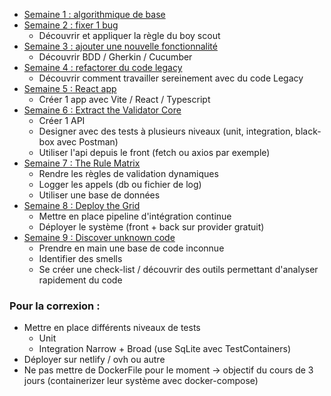 - [Semaine 1 : algorithmique de base](01.Algo.md)
- [Semaine 2 : fixer 1 bug](https://github.com/advent-of-craft/2024/blob/main/docs/day10/challenge.md)
	- Découvrir et appliquer la règle du boy scout
- [Semaine 3 : ajouter une nouvelle fonctionnalité](https://github.com/advent-of-craft/2024/blob/main/docs/day18/challenge.md)
	- Découvrir BDD / Gherkin / Cucumber
- [Semaine 4 : refactorer du code legacy](https://github.com/advent-of-craft/2023/blob/main/docs/exercise/day23/challenge.md)
	- Découvrir comment travailler sereinement avec du code Legacy
- [Semaine 5 : React app](x1.md)
	- Créer 1 app avec Vite / React / Typescript
- [Semaine 6 : Extract the Validator Core](x2.md)
	- Créer 1 API
	- Designer avec des tests à plusieurs niveaux (unit, integration, black-box avec Postman)
	- Utiliser l'api depuis le front (fetch ou axios par exemple)
- [Semaine 7 : The Rule Matrix](x3.md)
	- Rendre les règles de validation dynamiques
	- Logger les appels (db ou fichier de log)
	- Utiliser une base de données
- [Semaine 8 : Deploy the Grid](x4.md)
	- Mettre en place pipeline d'intégration continue
	- Déployer le système (front + back sur provider gratuit)
- [Semaine 9 : Discover unknown code](https://github.com/ythirion/jurassic-code)
	- Prendre en main une base de code inconnue
	- Identifier des smells
	- Se créer une check-list / découvrir des outils permettant d'analyser rapidement du code

### Pour la correxion :
- Mettre en place différents niveaux de tests
	- Unit
	- Integration Narrow + Broad (use SqLite avec TestContainers)
- Déployer sur netlify / ovh ou autre
- Ne pas mettre de DockerFile pour le moment -> objectif du cours de 3 jours (containerizer leur système avec docker-compose)